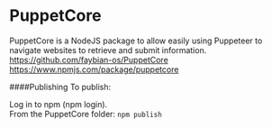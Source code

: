# PuppetCore  
PuppetCore is a NodeJS package to allow easily using Puppeteer to navigate websites to retrieve and submit information.  
https://github.com/faybian-os/PuppetCore  
https://www.npmjs.com/package/puppetcore  

####Publishing
To publish:  

Log in to npm (npm login).  
From the PuppetCore folder: `npm publish`  
